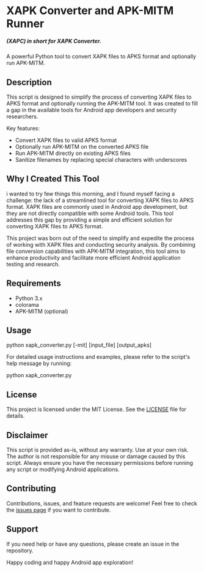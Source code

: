 # XAPK Converter and APK-MITM Runner 
##### (XAPC) in short for XAPK Converter.
A powerful Python tool to convert XAPK files to APKS format and optionally run APK-MITM.

## Description

This script is designed to simplify the process of converting XAPK files to APKS format and optionally running the APK-MITM tool. It was created to fill a gap in the available tools for Android app developers and security researchers.

Key features:
- Convert XAPK files to valid APKS format
- Optionally run APK-MITM on the converted APKS file
- Run APK-MITM directly on existing APKS files
- Sanitize filenames by replacing special characters with underscores

## Why I Created This Tool

i wanted to try few things this morning, and I found myself facing a challenge: the lack of a streamlined tool for converting XAPK files to APKS format. XAPK files are commonly used in Android app development, but they are not directly compatible with some Android tools. This tool addresses this gap by providing a simple and efficient solution for converting XAPK files to APKS format.

This project was born out of the need to simplify and expedite the process of working with XAPK files and conducting security analysis. By combining file conversion capabilities with APK-MITM integration, this tool aims to enhance productivity and facilitate more efficient Android application testing and research.

## Requirements

- Python 3.x
- colorama
- APK-MITM (optional)

## Usage 

python xapk_converter.py [-mit] [input_file] [output_apks]

For detailed usage instructions and examples, please refer to the script's help message by running:

python xapk_converter.py


## License

This project is licensed under the MIT License. See the [LICENSE](LICENSE) file for details.

## Disclaimer

This script is provided as-is, without any warranty. Use at your own risk. The author is not responsible for any misuse or damage caused by this script. Always ensure you have the necessary permissions before running any script or modifying Android applications.

## Contributing

Contributions, issues, and feature requests are welcome! Feel free to check the [issues page](../../issues) if you want to contribute.

## Support

If you need help or have any questions, please create an issue in the repository.

Happy coding and happy Android app exploration!


